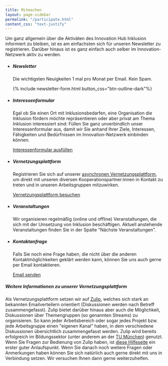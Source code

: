 ```yaml
---
title: Mitmachen
layout: page-sidebar
permalink: "/participate.html"
content_css: "text-justify"
---
```


Um ganz allgemein über die Aktiväten des Innovation Hub Inklusion informiert zu bleiben, ist es am einfachsten sich für unseren Newsletter zu registrieren. Darüber hinaus ist es ganz einfach auch selber im Innovation-Netzwerk aktiv zu werden. 

<div class="bg-lightgreen p-4 my-4 rounded">
    <ul class="list-unstyled m-0">
        <li class="media mb-4">
            <i class="fa fa-2x fa-angle-double-right mr-4"></i>
            <div class="media-body">
                <h5 class="mt-0 mb-1">Newsletter</h5>
                <p class="text-justify"> Die wichtigsten Neuigkeiten 1 mal pro Monat per Email. Kein Spam.</p>
                <div class="w-50">{% include newsletter-form.html button_css="btn-outline-dark"%}</div>
            </div>
        </li>
        <li class="media my-4">
            <i class="fa fa-2x fa-angle-double-right mr-4"></i>
            <div class="media-body">
                <h5 class="mt-0 mb-1">Interessenformular</h5>
                <p class="text-justify">Egal ob Sie einen Ort mit Inklusionsbedarfen, eine Organisation die Inklusion fördern möchte repräsentieren oder aber privat am Thema Inklusion interessiert sind: Füllen Sie ganz unverbindlich unser Interessenformular aus, damit wir Sie anhand Ihrer Ziele, Interessen, Fähigkeiten und Bedürfnissen im Innovation-Netzwerk einbinden können.</p>
                <a href="https://umfrage.uni-leipzig.de/index.php/544872?lang=de" class="btn btn-outline-dark w-50">Interessenformular ausfüllen</a>
            </div>
        </li>
        <li class="media my-4">
            <i class="fa fa-2x fa-angle-double-right mr-4"></i>
            <div class="media-body">
                <h5 class="mt-0 mb-1">Vernetzungsplattform</h5>
                <p class="text-justify">Registrieren Sie sich auf unserer <a href="#zulip">asynchronen Vernetzungsplattform</a>, um direkt mit unseren diversen Kooperationspartner:innen in Kontakt zu treten und in unseren Arbeitsgruppen mitzuwirken.</p>
                <a href="https://inklusion.zulipchat.com/" class="btn btn-outline-dark w-50">Vernetzungsplattform besuchen</a>
            </div>
        </li>
        <li class="media mt-4">
            <i class="fa fa-2x fa-angle-double-right mr-4"></i>
            <div class="media-body">
                <h5 class="mt-0 mb-1">Veranstaltungen</h5>
                <p class="text-justify">Wir organisieren regelmäßig (online und offline) Veranstaltungen, die sich mit der Umsetzung von Inklusion beschäftigen. Aktuell anstehende Veranstaltungen finden Sie in der Spalte "Nächste Veranstaltungen".</p>
            </div>
        </li>
        <li class="media my-4">
            <i class="fa fa-2x fa-angle-double-right mr-4"></i>
            <div class="media-body">
                <h5 class="mt-0 mb-1">Kontaktanfrage</h5>
                <p class="text-justify">Falls Sie noch eine Frage haben, die nicht über die anderen Kontaktmöglichkeiten geklärt werden kann, können Sie uns auch gerne per Email kontaktieren.</p>
                <a href="mailto:{{site.email}}" class="btn btn-outline-dark w-50">Email senden</a>
            </div>
        </li>
    </ul>
</div>


##### <a name="zulip"></a>Weitere Informationen zu unserer Vernetzungsplattform

Als Vernetzungsplattform setzen wir auf [Zulip](https://zulip.com), welches sich stark an bekannten Emailverteilern orientiert (Diskussionen werden nach Betreff zusammengefasst). Zulip bietet darüber hinaus aber auch die Möglichkeit, Diskussionen über Themengruppen (so genannten Streams) zu organisieren. So kann jeder Arbeitsbereich oder sogar jedes Projekt bzw. jede Arbeitsgruppe einen "eigenen Kanal" haben, in dem verschiedene Diskussionen übersichtlich zusammengefasst werden. Zulip wird bereits erfolgreich im Bildungssektor (unter anderem an der [TU München](https://inklusion.zulipchat.com/case-studies/tum/)) genutzt. Wenn Sie Fragen zur Bedienung von Zulip haben, ist [diese Hilfeseite](https://inklusion.zulipchat.com/help/getting-started-with-zulip) ein erster guter Anlaufspunkt. Wenn Sie danach noch weitere Fragen oder Anmerkungen haben können Sie sich natürlich auch gerne direkt mit uns in Verbindung setzen. Wir versuchen Ihnen dann gerne weiterzuhelfen.
